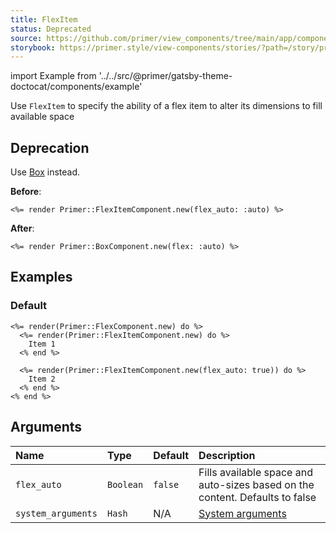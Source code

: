 ```yaml
---
title: FlexItem
status: Deprecated
source: https://github.com/primer/view_components/tree/main/app/components/primer/flex_item_component.rb
storybook: https://primer.style/view-components/stories/?path=/story/primer-flex-item-component
---
```


import Example from '../../src/@primer/gatsby-theme-doctocat/components/example'

<!-- Warning: AUTO-GENERATED file, do not edit. Add code comments to your Ruby instead <3 -->

Use `FlexItem` to specify the ability of a flex item to alter its
dimensions to fill available space

## Deprecation

Use [Box](/components/box) instead.

**Before**:

```erb
<%= render Primer::FlexItemComponent.new(flex_auto: :auto) %>
```

**After**:

```erb
<%= render Primer::BoxComponent.new(flex: :auto) %>
```

## Examples

### Default

<Example src="<div class='d-flex'>  <div>    Item 1</div>  <div class='flex-auto'>    Item 2</div></div>" />

```erb
<%= render(Primer::FlexComponent.new) do %>
  <%= render(Primer::FlexItemComponent.new) do %>
    Item 1
  <% end %>

  <%= render(Primer::FlexItemComponent.new(flex_auto: true)) do %>
    Item 2
  <% end %>
<% end %>
```

## Arguments

| Name | Type | Default | Description |
| :- | :- | :- | :- |
| `flex_auto` | `Boolean` | `false` | Fills available space and auto-sizes based on the content. Defaults to false |
| `system_arguments` | `Hash` | N/A | [System arguments](/system-arguments) |
